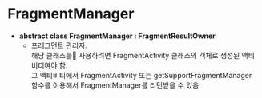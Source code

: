 # FragmentManager

* **abstract class FragmentManager : FragmentResultOwner**
    - 프레그먼트 관리자.  
    해당 클래스를 사용하려면 FragmentActivity 클래스의 객체로 생성된 액티비티여야 함.  
    그 액티비티에서 FragmentActivity 또는 getSupportFragmentManager 함수를 이용해서 FragmentManager를 리턴받을 수 있음.
